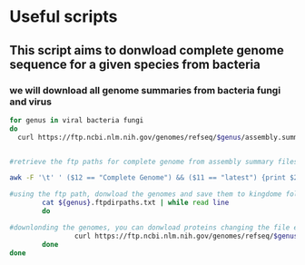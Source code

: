 # Useful scripts
## This script aims to donwload complete genome sequence for a given species from bacteria
### we will download all genome summaries from bacteria fungi and virus
```bash
for genus in viral bacteria fungi
do
  curl https://ftp.ncbi.nlm.nih.gov/genomes/refseq/$genus/assembly.summary.txt -o $genus.assembly.summary.txt


#retrieve the ftp paths for complete genome from assembly summary files

awk -F '\t' ' ($12 == "Complete Genome") && ($11 == "latest") {print $20}' ${genus}.assembly_summary.txt > ${genus}.ftpdirpaths.txt

#using the ftp path, donwload the genomes and save them to kingdome folder already created.
        cat ${genus}.ftpdirpaths.txt | while read line
        do

#downlonding the genomes, you can donwload proteins changing the file extention to _protein.faa.gz
                curl https://ftp.ncbi.nlm.nih.gov/genomes/refseq/$genus/${line##*genomes/}/${line##*/}_genomic.fna.gz -o data_fna/$genus/${line##*/}_genomic.fna.gz
        done
done
````
